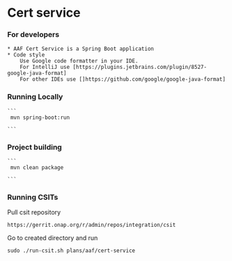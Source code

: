 # Cert service

### For developers
    * AAF Cert Service is a Spring Boot application
    * Code style
        Use Google code formatter in your IDE.
        For IntelliJ use [https://plugins.jetbrains.com/plugin/8527-google-java-format]
        For other IDEs use []https://github.com/google/google-java-format]

### Running Locally
    ```
     mvn spring-boot:run

    ```

### Project building
    ```
     mvn clean package

    ```
    
### Running CSITs
Pull csit repository
    
    https://gerrit.onap.org/r/admin/repos/integration/csit
    
Go to created directory and run
    
    sudo ./run-csit.sh plans/aaf/cert-service
